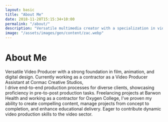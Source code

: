 ```yaml
---
layout: basic
title: "About Me"
date: 2018-11-28T15:15:34+10:00
permalink: "/about/"
description: "Versatile multimedia creator with a specialization in videography and editing."
image: "/assets/images/gen/content/zac.webp"
---
```


# About Me

Versatile Video Producer with a strong foundation in film, animation, and digital design. Currently working as a contractor as a Video Producer Assistant at Cormac Creative Studios, <br> I drive end-to-end production processes for diverse clients, showcasing proficiency in pre-to-post production tasks. Freelancing projects at Barwon Health and working as a contractor for Oxygen College, I've proven my ability to create compelling content, manage projects from concept to completion, and enhance educational delivery. Eager to contribute dynamic video production skills to the video sector.

